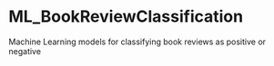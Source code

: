 # ML_BookReviewClassification
Machine Learning models for classifying book reviews as positive or negative
